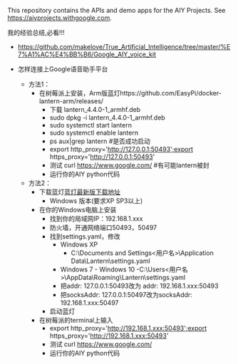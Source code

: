 This repository contains the APIs and demo apps for the AIY Projects. See
https://aiyprojects.withgoogle.com.

我的经验总结,必看!!!
- https://github.com/makelove/True_Artificial_Intelligence/tree/master/%E7%A1%AC%E4%BB%B6/Google_AIY_voice_kit

- 怎样连接上Google语音助手平台
    - 方法1：
        - 在树莓派上安装，Arm版蓝灯https://github.com/EasyPi/docker-lantern-arm/releases/
            -  下载 lantern_4.4.0-1_armhf.deb
            - sudo dpkg -i lantern_4.4.0-1_armhf.deb
            - sudo systemctl start lantern
            - sudo systemctl enable lantern
            - ps aux|grep lantern #是否成功启动
            - export http_proxy='http://127.0.0.1:50493';export https_proxy='http://127.0.0.1:50493'
            - 测试 curl https://www.google.com/  #有可能lantern被封
            - 运行你的AIY python代码
    - 方法2：
        - 下载蓝灯[蓝灯最新版下载地址](https://github.com/getlantern/forum/issues/833) 
            - Windows 版本(要求XP SP3以上)
        - 在你的Windows电脑上安装
            - 找到你的局域网IP：192.168.1.xxx
            - 防火墙，开通网络端口50493，50497
            - 找到settings.yaml，修改
                - Windows XP 
                    - C:\Documents and Settings<用户名>\Application Data\Lantern\settings.yaml
                - Windows 7 - Windows 10 
                    -C:\Users<用户名>\AppData\Roaming\Lantern\settings.yaml
                - 把addr: 127.0.0.1:50493改为 addr: 192.168.1.xxx:50493
                - 把socksAddr: 127.0.0.1:50497改为socksAddr: 192.168.1.xxx:50497
            - 启动蓝灯
        - 在树莓派的terminal上输入
            - export http_proxy='http://192.168.1.xxx:50493';export https_proxy='http://192.168.1.xxx:50493'
            - 测试 curl https://www.google.com/
            - 运行你的AIY python代码
    